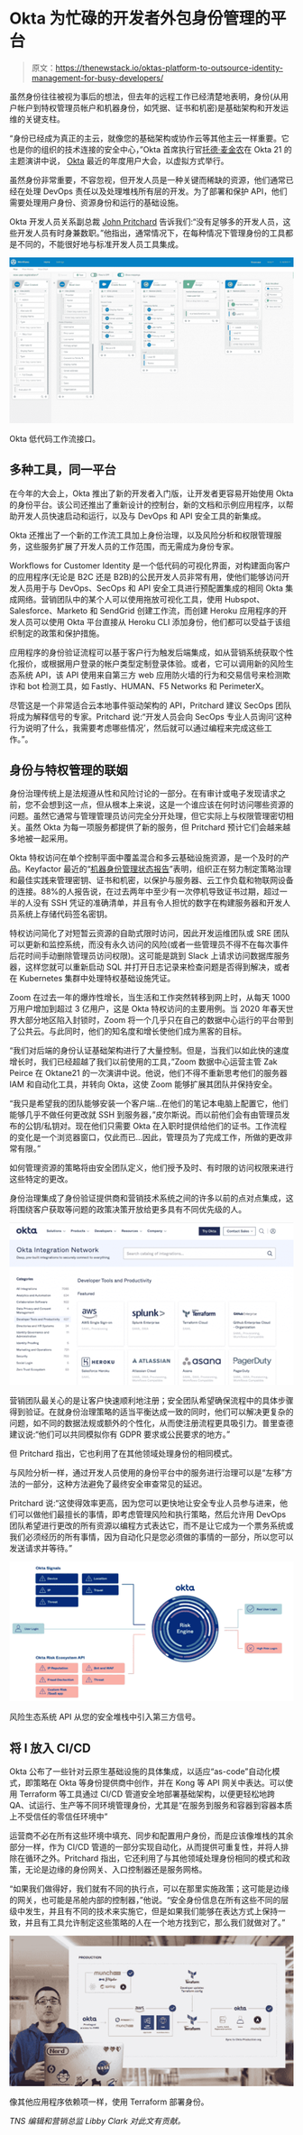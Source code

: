 # Okta 为忙碌的开发者外包身份管理的平台

> 原文：<https://thenewstack.io/oktas-platform-to-outsource-identity-management-for-busy-developers/>

虽然身份往往被视为事后的想法，但去年的远程工作已经清楚地表明，身份(从用户帐户到特权管理员帐户和机器身份，如凭据、证书和机密)是基础架构和开发运维的关键支柱。

“身份已经成为真正的主云，就像您的基础架构或协作云等其他主云一样重要。它也是你的组织的技术连接的安全中心，”Okta 首席执行官[托德·麦金农](https://www.linkedin.com/in/toddmckinnon/)在 Okta 21 的主题演讲中说， [Okta](https://developer.okta.com/?utm_content=inline-mention) 最近的年度用户大会，以虚拟方式举行。

虽然身份非常重要，不容忽视，但开发人员是一种关键而稀缺的资源，他们通常已经在处理 DevOps 责任以及处理堆栈所有层的开发。为了部署和保护 API，他们需要处理用户身份、资源身份和运行的基础设施。

Okta 开发人员关系副总裁 [John Pritchard](https://www.linkedin.com/in/jpritchard/) 告诉我们:“没有足够多的开发人员，这些开发人员有时身兼数职。”他指出，通常情况下，在每种情况下管理身份的工具都是不同的，不能很好地与标准开发人员工具集成。

![](img/099dea874bb1618d8882abf618186e57.png)

Okta 低代码工作流接口。

## **多种工具，同一平台**

在今年的大会上，Okta 推出了新的开发者入门版，让开发者更容易开始使用 Okta 的身份平台。该公司还推出了重新设计的控制台，新的文档和示例应用程序，以帮助开发人员快速启动和运行，以及与 DevOps 和 API 安全工具的新集成。

Okta 还推出了一个新的工作流工具加上身份治理，以及风险分析和权限管理服务，这些服务扩展了开发人员的工作范围，而无需成为身份专家。

Workflows for Customer Identity 是一个低代码的可视化界面，对构建面向客户的应用程序(无论是 B2C 还是 B2B)的公民开发人员非常有用，使他们能够访问开发人员用于与 DevOps、SecOps 和 API 安全工具进行预配置集成的相同 Okta 集成网络。营销团队中的某个人可以使用拖放可视化工具，使用 Hubspot、Salesforce、Marketo 和 SendGrid 创建工作流，而创建 Heroku 应用程序的开发人员可以使用 Okta 平台直接从 Heroku CLI 添加身份，他们都可以受益于该组织制定的政策和保护措施。

应用程序的身份验证流程可以基于客户行为触发后端集成，如从营销系统获取个性化报价，或根据用户登录的帐户类型定制登录体验。或者，它可以调用新的风险生态系统 API，该 API 使用来自第三方 web 应用防火墙的行为和交易信号来检测欺诈和 bot 检测工具，如 Fastly、HUMAN、F5 Networks 和 PerimeterX。

尽管这是一个非常适合云本地事件驱动架构的 API，Pritchard 建议 SecOps 团队将成为解释信号的专家。Pritchard 说:“开发人员会向 SecOps 专业人员询问‘这种行为说明了什么，我需要考虑哪些情况’，然后就可以通过编程来完成这些工作。”。

## **身份与特权管理的联姻**

身份治理传统上是法规遵从性和风险讨论的一部分。在有审计或电子发现请求之前，您不会想到这一点，但从根本上来说，这是一个谁应该在何时访问哪些资源的问题。虽然它通常与管理管理员访问完全分开处理，但它实际上与权限管理密切相关。虽然 Okta 为每一项服务都提供了新的服务，但 Pritchard 预计它们会越来越多地被一起采用。

Okta 特权访问在单个控制平面中覆盖混合和多云基础设施资源，是一个及时的产品。Keyfactor 最近的“[机器身份管理状态报告](https://www.keyfactor.com/state-of-machine-identity-management-2021/)”表明，组织正在努力制定策略治理和最佳实践来管理密钥、证书和机密，以保护与服务器、云工作负载和物联网设备的连接。88%的人报告说，在过去两年中至少有一次停机导致证书过期，超过一半的人没有 SSH 凭证的准确清单，并且有令人担忧的数字在构建服务器和开发人员系统上存储代码签名密钥。

特权访问简化了对短暂云资源的自助式限时访问，因此开发运维团队或 SRE 团队可以更新和监控系统，而没有永久访问的风险(或者一些管理员不得不在每次事件后花时间手动删除管理员访问权限)。这可能是跳到 Slack 上请求访问数据库服务器，这样您就可以重新启动 SQL 并打开日志记录来检查问题是否得到解决，或者在 Kubernetes 集群中处理特权基础设施凭证。

Zoom 在过去一年的爆炸性增长，当生活和工作突然转移到网上时，从每天 1000 万用户增加到超过 3 亿用户，这是 Okta 特权访问的主要用例。当 2020 年春天世界大部分地区陷入封锁时，Zoom 将一个几乎只在自己的数据中心运行的平台带到了公共云。与此同时，他们的知名度和增长使他们成为黑客的目标。

“我们对后端的身份认证基础架构进行了大量控制。但是，当我们以如此快的速度增长时，我们已经超越了我们以前使用的工具，”Zoom 数据中心运营主管 Zak Peirce 在 Oktane21 的一次演讲中说。他说，他们不得不重新思考他们的服务器 IAM 和自动化工具，并转向 Okta，这使 Zoom 能够扩展其团队并保持安全。

“我只是希望我的团队能够安装一个客户端…在他们的笔记本电脑上配置它，他们能够几乎不做任何更改就 SSH 到服务器，”皮尔斯说。而以前他们会有由管理员发布的公钥/私钥对。现在他们只需要 Okta 在入职时提供给他们的证书。工作流程的变化是一个浏览器窗口，仅此而已…因此，管理员为了完成工作，所做的更改非常有限。”

如何管理资源的策略将由安全团队定义，他们授予及时、有时限的访问权限来进行这些特定的更改。

身份治理集成了身份验证提供商和营销技术系统之间的许多以前的点对点集成，这将围绕客户获取等问题的政策决策开放给更多具有不同优先级的人。

![](img/547bcc7e34dd74cb0191519cad3e21ac.png)

营销团队最关心的是让客户快速顺利地注册；安全团队希望确保流程中的具体步骤得到验证。在就身份治理策略的适当平衡达成一致的同时，他们可以解决更复杂的问题，如不同的数据法规或额外的个性化，从而使注册流程更具吸引力。普里查德建议说:“他们可以共同模拟你有 GDPR 要求或公民要求的地方。”

但 Pritchard 指出，它也利用了在其他领域处理身份的相同模式。

与风险分析一样，通过开发人员使用的身份平台中的服务进行治理可以是“左移”方法的一部分，这种方法避免了最终安全审查常见的延迟。

Pritchard 说:“这使得效率更高，因为您可以更快地让安全专业人员参与进来，他们可以做他们最擅长的事情，即考虑管理风险和执行策略，然后允许用 DevOps 团队希望进行更改的所有资源以编程方式表达它，而不是让它成为一个票务系统或我们必须经历的所有事情，因为自动化只是您必须做的事情的一部分，所以您可以发送请求并等待。”

![](img/dd8787704d782db41221b3fef2f1e6e4.png)

风险生态系统 API 从您的安全堆栈中引入第三方信号。

## **将 I 放入 CI/CD**

Okta 公布了一些针对云原生基础设施的具体集成，以适应“as-code”自动化模式，即策略在 Okta 等身份提供商中创作，并在 Kong 等 API 网关中表达。可以使用 Terraform 等工具通过 CI/CD 管道安全地部署基础架构，以便更轻松地跨 QA、试运行、生产等不同环境管理身份，尤其是“在服务到服务和容器到容器本质上不受信任的零信任环境中”

运营商不必在所有这些环境中填充、同步和配置用户身份，而是应该像堆栈的其余部分一样，作为 CI/CD 管道的一部分实现自动化，从而提供可重复性，并将人排除在循环之外。Pritchard 指出，它还利用了与其他领域处理身份相同的模式和政策，无论是边缘的身份网关、入口控制器还是服务网格。

“如果我们做得好，我们就有不同的执行点，可以在那里实施政策；这可能是边缘的网关，也可能是吊舱内部的控制器，”他说。“安全身份信息在所有这些不同的层级中发生，并且有不同的技术来实施它，但是如果我们能够在表达方式上保持一致，并且有工具允许制定这些策略的人在一个地方找到它，那么我们就做对了。”

![](img/d33095114fe773dff482f961a26d2e6b.png)

像其他应用程序依赖项一样，使用 Terraform 部署身份。

*TNS 编辑和营销总监 Libby Clark 对此文有贡献。*

<svg xmlns:xlink="http://www.w3.org/1999/xlink" viewBox="0 0 68 31" version="1.1"><title>Group</title> <desc>Created with Sketch.</desc></svg>